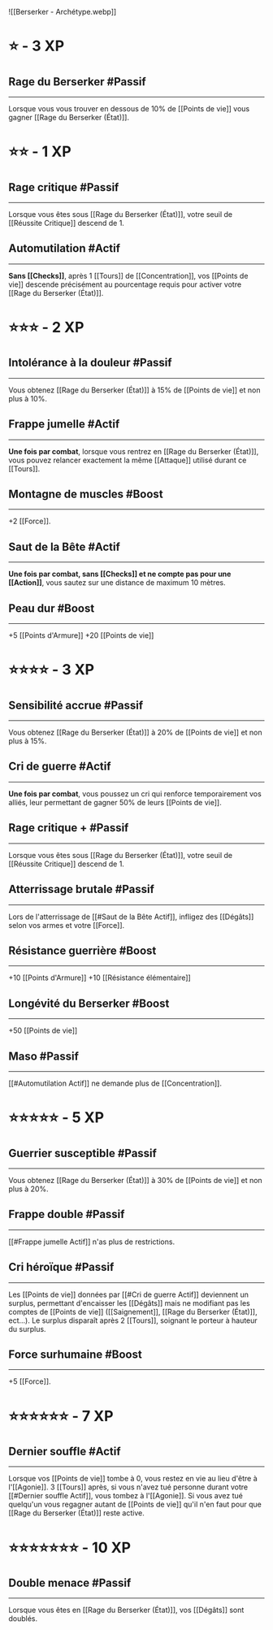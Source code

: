 ![[Berserker - Archétype.webp]]
# ⭐ - 3 XP
## Rage du Berserker #Passif
---
Lorsque vous vous trouver en dessous de 10% de [[Points de vie]] vous gagner [[Rage du Berserker (État)]]. 

# ⭐⭐ - 1 XP
## Rage critique #Passif
---
Lorsque vous êtes sous [[Rage du Berserker (État)]], votre seuil de [[Réussite Critique]] descend de 1.

## Automutilation #Actif 
---
**Sans [[Checks]]**, après 1 [[Tours]] de [[Concentration]], vos [[Points de vie]] descende précisément au pourcentage requis pour activer votre [[Rage du Berserker (État)]].

# ⭐⭐⭐ - 2 XP
## Intolérance à la douleur #Passif 
---
Vous obtenez [[Rage du Berserker (État)]] à 15% de [[Points de vie]] et non plus à 10%.

## Frappe jumelle #Actif 
---
**Une fois par combat**, lorsque vous rentrez en [[Rage du Berserker (État)]], vous pouvez relancer exactement la même [[Attaque]] utilisé durant ce [[Tours]].

## Montagne de muscles #Boost
---
+2 [[Force]].

## Saut de la Bête #Actif 
---
**Une fois par combat, sans [[Checks]] et ne compte pas pour une [[Action]]**, vous sautez sur une distance de maximum 10 mètres.

## Peau dur #Boost 
---
+5 [[Points d'Armure]]
+20 [[Points de vie]]

# ⭐⭐⭐⭐ - 3 XP
## Sensibilité accrue #Passif 
---
Vous obtenez [[Rage du Berserker (État)]] à 20% de [[Points de vie]] et non plus à 15%.

## Cri de guerre #Actif 
---
**Une fois par combat**, vous poussez un cri qui renforce temporairement vos alliés, leur permettant de gagner 50% de leurs [[Points de vie]].  

## Rage critique + #Passif 
---
Lorsque vous êtes sous [[Rage du Berserker (État)]], votre seuil de [[Réussite Critique]] descend de 1.

## Atterrissage brutale #Passif 
---
Lors de l'atterrissage de [[#Saut de la Bête Actif]], infligez des [[Dégâts]] selon vos armes et votre [[Force]].

## Résistance guerrière #Boost
---
+10 [[Points d'Armure]]
+10 [[Résistance élémentaire]]

## Longévité du Berserker #Boost 
---
+50 [[Points de vie]]

## Maso #Passif
---
[[#Automutilation Actif]] ne demande plus de [[Concentration]].

# ⭐⭐⭐⭐⭐ - 5 XP
## Guerrier susceptible #Passif 
---
Vous obtenez [[Rage du Berserker (État)]] à 30% de [[Points de vie]] et non plus à 20%.

## Frappe double #Passif
---
[[#Frappe jumelle Actif]] n'as plus de restrictions.

## Cri héroïque #Passif 
---
Les [[Points de vie]] données par [[#Cri de guerre Actif]] deviennent un surplus, permettant d'encaisser les [[Dégâts]] mais ne modifiant pas les comptes de [[Points de vie]] ([[Saignement]], [[Rage du Berserker (État)]], ect...). Le surplus disparaît après 2 [[Tours]], soignant le porteur à hauteur du surplus.

## Force surhumaine #Boost 
---
+5 [[Force]].

# ⭐⭐⭐⭐⭐⭐ - 7 XP

## Dernier souffle #Actif 
---
Lorsque vos [[Points de vie]] tombe à 0, vous restez en vie au lieu d'être à l'[[Agonie]]. 3 [[Tours]] après, si vous n'avez tué personne durant votre [[#Dernier souffle Actif]], vous tombez à l'[[Agonie]]. Si vous avez tué quelqu'un vous regagner autant de [[Points de vie]] qu'il n'en faut pour que [[Rage du Berserker (État)]] reste active.
# ⭐⭐⭐⭐⭐⭐⭐ - 10 XP

## Double menace #Passif
---
Lorsque vous êtes en [[Rage du Berserker (État)]], vos [[Dégâts]] sont doublés.
